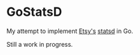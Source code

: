 GoStatsD
========

My attempt to implement [Etsy's][etsy] [statsd][statsd] in Go.

Still a work in progress.

[etsy]: http://www.etsy.com
[statsd]: http://www.github.com/etsy/statsd
